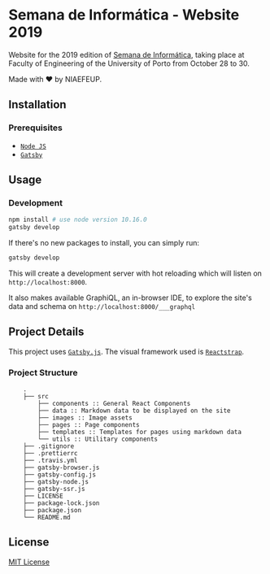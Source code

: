 # Semana de Informática - Website 2019

Website for the 2019 edition of [Semana de Informática](https://sinf.pt), taking place at Faculty of Engineering of the University of Porto from October 28 to 30.

Made with ❤️ by NIAEFEUP.

## Installation

### Prerequisites

- [`Node JS`](https://nodejs.org)
- [`Gatsby`](https://www.gatsbyjs.org)

## Usage

### Development

```bash
npm install # use node version 10.16.0
gatsby develop
```

If there's no new packages to install, you can simply run:

```bash
gatsby develop
```

This will create a development server with hot reloading which will listen on `http://localhost:8000`.

It also makes available GraphiQL, an in-browser IDE, to explore the site's data and schema on `http://localhost:8000/___graphql`

## Project Details

This project uses [`Gatsby.js`](https://gatsby.org/). The visual framework used is [`Reactstrap`](https://reactstrap.github.io/).

### Project Structure

```
    .
    ├── src
        ├── components :: General React Components
        ├── data :: Markdown data to be displayed on the site
        ├── images :: Image assets
        ├── pages :: Page components
        ├── templates :: Templates for pages using markdown data
        └── utils :: Utilitary components
    ├── .gitignore
    ├── .prettierrc
    ├── .travis.yml
    ├── gatsby-browser.js
    ├── gatsby-config.js
    ├── gatsby-node.js
    ├── gatsby-ssr.js
    ├── LICENSE
    ├── package-lock.json
    ├── package.json
    └── README.md
```

## License

[MIT License](https://choosealicense.com/licenses/mit/)
